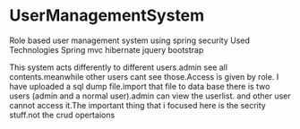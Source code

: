 # UserManagementSystem
Role based user management system using spring security
Used Technologies
Spring mvc
hibernate
jquery
bootstrap

This system acts differently to different users.admin see all contents.meanwhile other users cant see those.Access is given by role.
I have uploaded a sql dump file.import that file to data base there is two users (admin and a normal user).admin can view the userlist.
and other user cannot access it.The important thing that i focused here is the secrity stuff.not the crud opertaions 

